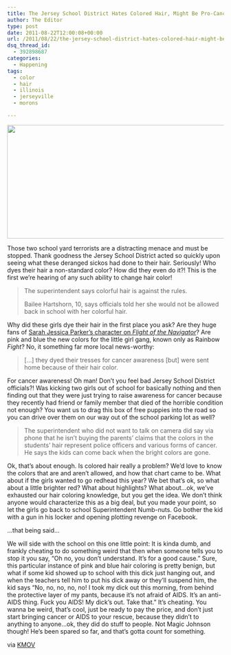 ```yaml
---
title: The Jersey School District Hates Colored Hair, Might Be Pro-Cancer
author: The Editor
type: post
date: 2011-08-22T12:00:08+00:00
url: /2011/08/22/the-jersey-school-district-hates-colored-hair-might-be-pro-cancer/
dsq_thread_id:
  - 392898687
categories:
  - Happening
tags:
  - color
  - hair
  - illinois
  - jerseyville
  - morons

---
```

[<img class="aligncenter size-full wp-image-10498" title="Jerseyville-cancer-hair" src="http://media.punchingkitty.com/wordpress/2011/08/Jerseyville-cancer-hair.jpeg" alt="" width="599" height="264" />][1]

Those two school yard terrorists are a distracting menace and must be stopped. Thank goodness the Jersey School District acted so quickly upon seeing what these deranged sickos had done to their hair. Seriously! Who dyes their hair a non-standard color? How did they even do it?! This is the first we&#8217;re hearing of any such ability to change hair color!

> The superintendent says colorful hair is against the rules.
> 
> Bailee Hartshorn, 10, says officials told her she would not be allowed back in school with her colorful hair.

Why did these girls dye their hair in the first place you ask? Are they huge fans of <a href="http://farm5.static.flickr.com/4007/4431365540_a0eef1bdd9.jpg" target="_blank">Sarah Jessica Parker&#8217;s character on <em>Flight of the Navigator</em></a>? Are pink and blue the new colors for the little girl gang, known only as Rainbow _Fight_? No, it something far more local news-worthy:

> [&#8230;] they dyed their tresses for cancer awareness [but] were sent home because of their hair color.

For cancer awareness! Oh man! Don&#8217;t you feel bad Jersey School District officials?! Was kicking two girls out of school for basically nothing and then finding out that they were just trying to raise awareness for cancer because they recently had friend or family member that died of the horrible condition not enough? You want us to drag this box of free puppies into the road so you can drive over them on our way out of the school parking lot as well?

> The superintendent who did not want to talk on camera did say via phone that he isn’t buying the parents’ claims that the colors in the students’ hair represent police officers and various forms of cancer. He says the kids can come back when the bright colors are gone.

Ok, that&#8217;s about enough. Is colored hair really a problem? We&#8217;d love to know the colors that are and aren&#8217;t allowed, and how that chart came to be. What about if the girls wanted to go redhead this year? We bet that&#8217;s ok, so what about a little brighter red? What about highlights? What about&#8230;ok, we&#8217;ve exhausted our hair coloring knowledge, but you get the idea. We don&#8217;t think anyone would characterize this as a big deal, but you made your point, so let the girls go back to school Superintendent Numb-nuts. Go bother the kid with a gun in his locker and opening plotting revenge on Facebook.

&#8230;that being said&#8230;

We will side with the school on this one little point: It is kinda dumb, and frankly cheating to do something weird that then when someone tells you to stop it you say, &#8220;Oh no, you don&#8217;t understand. It&#8217;s for a good cause.&#8221; Sure, this particular instance of pink and blue hair coloring is pretty benign, but what if some kid showed up to school with this dick just hanging out, and when the teachers tell him to put his dick away or they&#8217;ll suspend him, the kid says &#8220;No, no, no, no, no! I took my dick out this morning, from behind the protective layer of my pants, because it&#8217;s not afraid of AIDS. It&#8217;s an anti-AIDS thing. Fuck you AIDS! My dick&#8217;s out. Take that.&#8221; It&#8217;s cheating. You wanna be weird, that&#8217;s cool, just be ready to pay the price, and don&#8217;t just start bringing cancer or AIDS to your rescue, because they didn&#8217;t to anything to anyone&#8230;ok, they did do stuff to people. Not Magic Johnson though! He&#8217;s been spared so far, and that&#8217;s gotta count for something.

via <a href="http://www.kmov.com/news/local/Jerseyville-students-sent-home-over-bright-hair-colors-128109963.html" target="_blank">KMOV</a>

 [1]: http://media.punchingkitty.com/wordpress/2011/08/Jerseyville-cancer-hair.jpeg